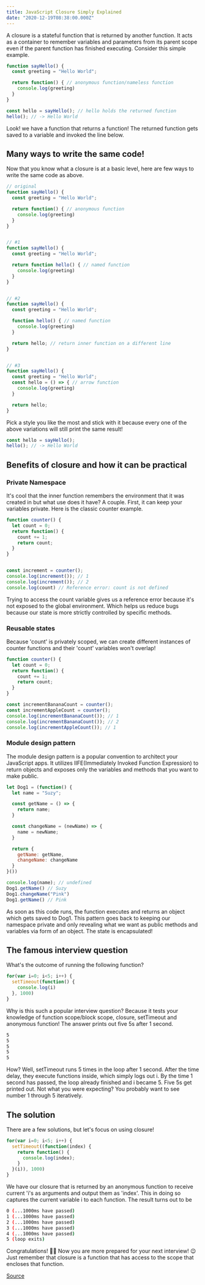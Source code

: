 ```yaml
---
title: JavaScript Closure Simply Explained
date: "2020-12-19T08:38:00.000Z"
---
```


A closure is a stateful function that is returned by another function. It acts as a container to remember variables and parameters from its parent scope even if the parent function has finished executing. Consider this simple example.

```javascript
function sayHello() {
  const greeting = "Hello World";

  return function() { // anonymous function/nameless function
    console.log(greeting)
  }
}

const hello = sayHello(); // hello holds the returned function
hello(); // -> Hello World
```
Look! we have a function that returns a function! The returned function gets saved to a variable and invoked the line below.

## Many ways to write the same code!
Now that you know what a closure is at a basic level, here are few ways to write the same code as above.

```javascript
// original
function sayHello() {
  const greeting = "Hello World";

  return function() { // anonymous function
    console.log(greeting)
  }
}


// #1
function sayHello() {
  const greeting = "Hello World";

  return function hello() { // named function
    console.log(greeting)
  }
}


// #2
function sayHello() {
  const greeting = "Hello World";

  function hello() { // named function
    console.log(greeting)
  }

  return hello; // return inner function on a different line
}


// #3
function sayHello() {
  const greeting = "Hello World";
  const hello = () => { // arrow function
    console.log(greeting)
  }

  return hello;
}
```
Pick a style you like the most and stick with it because every one of the above variations will still print the same result!
```javascript
const hello = sayHello();
hello(); // -> Hello World
```
 

## Benefits of closure and how it can be practical
 

### Private Namespace
It's cool that the inner function remembers the environment that it was created in but what use does it have? A couple. First, it can keep your variables private. Here is the classic counter example.

```javascript
function counter() {
  let count = 0;
  return function() {
    count += 1;
    return count;
  }
}


const increment = counter();
console.log(increment()); // 1
console.log(increment()); // 2
console.log(count) // Reference error: count is not defined
```

Trying to access the count variable gives us a reference error because it's not exposed to the global environment. Which helps us reduce bugs because our state is more strictly controlled by specific methods.

### Reusable states
Because 'count' is privately scoped, we can create different instances of counter functions and their 'count' variables won't overlap!

```javascript
function counter() {
  let count = 0;
  return function() {
    count += 1;
    return count;
  }
}

const incrementBananaCount = counter();
const incrementAppleCount = counter();
console.log(incrementBananaCount()); // 1
console.log(incrementBananaCount()); // 2
console.log(incrementAppleCount()); // 1
```

### Module design pattern
The module design pattern is a popular convention to architect your JavaScript apps. It utilizes IIFE(Immediately Invoked Function Expression) to return objects and exposes only the variables and methods that you want to make public.
```javascript
let Dog1 = (function() {
  let name = "Suzy";

  const getName = () => {
    return name;
  }

  const changeName = (newName) => {
    name = newName;
  }

  return {
    getName: getName,
    changeName: changeName
  }
}())

console.log(name); // undefined
Dog1.getName() // Suzy
Dog1.changeName("Pink")
Dog1.getName() // Pink
```
As soon as this code runs, the function executes and returns an object which gets saved to Dog1. This pattern goes back to keeping our namespace private and only revealing what we want as public methods and variables via form of an object. The state is encapsulated!

 

## The famous interview question
What's the outcome of running the following function?
```javascript
for(var i=0; i<5; i++) {
  setTimeout(function() {
    console.log(i)
  }, 1000)
}
```
Why is this such a popular interview question? Because it tests your knowledge of function scope/block scope, closure, setTimeout and anonymous function! The answer prints out five 5s after 1 second.
```bash
5
5
5
5
5
```
How? Well, setTimeout runs 5 times in the loop after 1 second. After the time delay, they execute functions inside, which simply logs out i. By the time 1 second has passed, the loop already finished and i became 5. Five 5s get printed out. Not what you were expecting? You probably want to see number 1 through 5 iteratively.

## The solution
There are a few solutions, but let's focus on using closure!
```javascript
for(var i=0; i<5; i++) {
  setTimeout((function(index) {
    return function() {
      console.log(index);
    }
  }(i)), 1000)
}
```
We have our closure that is returned by an anonymous function to receive current 'i's as arguments and output them as 'index'. This in doing so captures the current variable i to each function. The result turns out to be
```bash
0 (...1000ms have passed)
1 (...1000ms have passed)
2 (...1000ms have passed)
3 (...1000ms have passed)
4 (...1000ms have passed)
5 (loop exits)
```
 

Congratulations! 🎉🎉 Now you are more prepared for your next interview! 😉 Just remember that closure is a function that has access to the scope that encloses that function.

[Source](https://dev.to/shimphillip/javascript-closure-simply-explained-1f79)